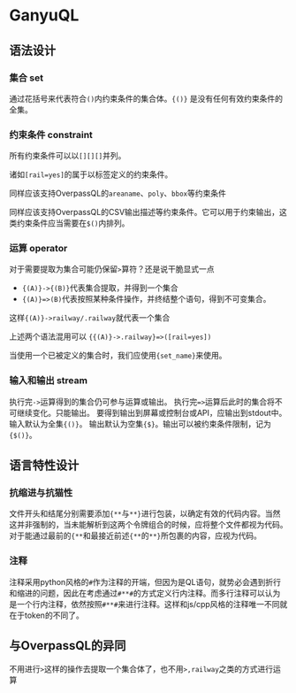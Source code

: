 # GanyuQL

## 语法设计

### 集合 **set**

通过花括号来代表符合`()`内约束条件的集合体。`{()}` 是没有任何有效约束条件的全集。

### 约束条件 **constraint**

所有约束条件可以以`[][][]`并列。

诸如`[rail=yes]`的属于以标签定义的约束条件。

同样应该支持OverpassQL的`areaname`、`poly`、`bbox`等约束条件

同样应该支持OverpassQL的CSV输出描述等约束条件。它可以用于约束输出，这类约束条件应当需要在`$()`内排列。

### 运算 **operator**

对于需要提取为集合可能仍保留`>`算符？还是说干脆显式一点

* `{(A)}->{(B)}`代表集合提取，并得到一个集合
* `{(A)}=>(B)`代表按照某种条件操作，并终结整个语句，得到不可变集合。

这样`{(A)}->railway/.railway`就代表一个集合

上述两个语法混用可以
`{{(A)}->.railway}=>([rail=yes])`

当使用一个已被定义的集合时，我们应使用`{set_name}`来使用。

### 输入和输出 **stream**

执行完`->`运算得到的集合仍可参与运算或输出。
执行完`=>`运算后此时的集合将不可继续变化。只能输出。
要得到输出到屏幕或控制台或API，应输出到stdout中。
输入默认为全集`{()}`。
输出默认为空集`{$}`。输出可以被约束条件限制，记为`{$()}`。

## 语言特性设计

### 抗缩进与抗猫性

文件开头和结尾分别需要添加`{**`与`**}`进行包装，以确定有效的代码内容。当然这并非强制的，当未能解析到这两个令牌组合的时候，应将整个文件都视为代码。对于能通过最前的`{**`和最接近前述`{**`的`**}`所包裹的内容，应视为代码。

### 注释

注释采用python风格的`#`作为注释的开端，但因为是QL语句，就势必会遇到折行和缩进的问题，因此在考虑通过`#**#`的方式定义行内注释。而多行注释可以认为是一个行内注释，依然按照`#**#`来进行注释。这样和js/cpp风格的注释唯一不同就在于token的不同了。

## 与OverpassQL的异同

不用进行`>`这样的操作去提取一个集合体了，也不用`>,railway`之类的方式进行运算